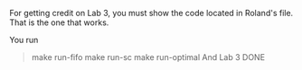 For getting credit on Lab 3, you must show the code located in Roland's file.
That is the one that works.

You run
> make run-fifo
> make run-sc
> make run-optimal
And Lab 3 DONE